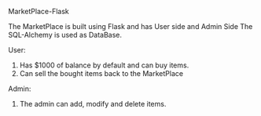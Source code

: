 MarketPlace-Flask

The MarketPlace is built using Flask and has User side and Admin Side
The SQL-Alchemy is used as DataBase.

User:
  1. Has $1000 of balance by default and can buy items.
  2. Can sell the bought items back to the MarketPlace

Admin:
  1. The admin can add, modify and delete items.

